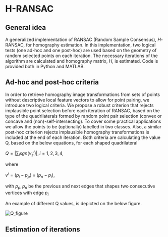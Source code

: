 # H-RANSAC
## General idea
A generalized implementation of RANSAC (Random Sample Consensus), $H$-RANSAC, for homography estimation. In this implementation, two logical tests (one ad-hoc and one post-hoc) are used based on the geometry of random selected points on each iteration. The necessary iterations of the algorithm are calculated and homography matrix, $H$, is estimated.
Code is provided both in Python and MATLAB.

## Ad-hoc and post-hoc criteria
In order to retrieve homography image transformations from sets of points without descriptive local feature vectors to allow for point pairing, we introduce two logical criteria. We propose a robust criterion that rejects implausible point selection before each iteration of RANSAC, based on the type of the quadrilaterals formed by random point pair selection (convex or concave and (non)-self-intersecting). To cover some practical applications we allow the points to be (optionally) labelled in two classes. Also, a similar post-hoc criterion rejects implausible homography transformations is included at the end of each iteration.
Both criteria are calculating the value Q, based on the below equations, for each shaped quadrilateral

$Q=|\sum_{i} sgn(v^i_z)|, i=1,2,3,4$,

where

$v^i=(p_i-p_p) \times (p_n-p_i)$, 

with $p_p, p_n$ be the previous and next edges that shapes two consecutive vertices with edge $p_i$

An example of different Q values, is depicted on the below figure.

![Q_figure]()

## Estimation of iterations
